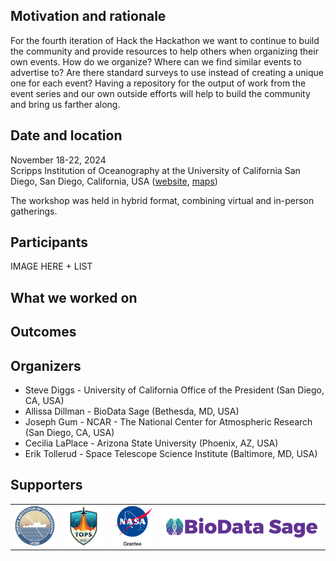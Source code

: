 <!--
.. title: Hack the Hackathon vol. 4
.. slug: events/hth4
.. hide_title: false
.. date: 2024-11-21 19:31:58 UTC
.. tags: 
.. category: 
.. link: 
.. description: 
.. type: text
-->

<style>
td, th {
   border: none!important;
}
</style>

## Motivation and rationale
For the fourth iteration of Hack the Hackathon we want to continue to build the community and provide resources to help others when organizing their own events. How do we organize? Where can we find similar events to advertise to? Are there standard surveys to use instead of creating a unique one for each event? Having a repository for the output of work from the event series and our own outside efforts will help to build the community and bring us farther along.

## Date and location
November 18-22, 2024  
Scripps Institution of Oceanography at the University of California San Diego, San Diego, California, USA ([website](https://scripps.ucsd.edu/), [maps](https://share.google/a9Obv2XPy3BNKK2qs))

The workshop was held in hybrid format, combining virtual and in-person gatherings.

## Participants
IMAGE HERE + LIST

## What we worked on


## Outcomes

## Organizers
- Steve Diggs - University of California Office of the President (San Diego, CA, USA)
- Allissa Dillman - BioData Sage (Bethesda, MD, USA)
- Joseph Gum - NCAR - The National Center for Atmospheric Research (San Diego, CA, USA)
- Cecilia LaPlace - Arizona State University (Phoenix, AZ, USA)
- Erik Tollerud - Space Telescope Science Institute (Baltimore, MD, USA)

## Supporters

<table>
  <tr>
    <td><a href="https://scripps.ucsd.edu/" target="_blank" class="logo-link"><img class="logo" src="/images/funders/scripps.png" alt="Scripps"/></a></td>
    <td><a href="https://www.earthdata.nasa.gov/about/competitive-programs/access/terrestrial-observation-prediction-system" target="_blank" class="logo-link"><img class="logo" src="/images/funders/tops.png" alt="TOPS NASA"/></a></td>
    <td><a href="https://www.nasa.gov/" target="_blank" class="logo-link"><img class="logo" src="/images/funders/nasa-grantee.png" alt="NASA Grantee"/></a></td>
    <td><a href="https://www.biodatasage.com/" target="_blank" class="logo-link"><img class="logo" src="/images/funders/biodatasage.png" alt="BioData Sage"/></a></td>
  </tr>
</table>